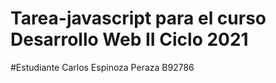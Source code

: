 # Tarea-javascript para el curso Desarrollo Web II Ciclo 2021
#Estudiante Carlos Espinoza Peraza B92786

